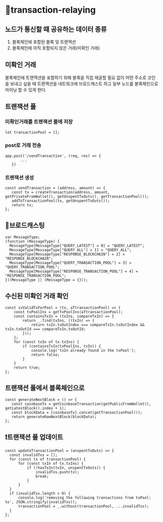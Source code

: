 # :love_letter:transaction-relaying

## 노드가 통신할 때 공유하는 데이터 종류
 1. 블록체인에 포함된 블록 및 트랜잭션
 2. 블록체인에 아직 포함되지 않은 거래(미확인 거래)
 
## 미확인 거래
 블록체인에 트랜잭션을 포함하기 위해 블록을 직접 채굴할 필요 없이 
 어떤 주소로 코인을 보내고 싶을 때 트랜잭션을 네트워크에 브로드캐스트 하고 일부 노드를 블록체인으로 마이닝 할 수 있게 한다.
 
## 트랜잭션 풀
 
 ### 미확인거래를 트랜잭션 폴에 저장
 
 ```
 let transactionPool = [];
 ```
 
 ### post로 거래 전송
 
 ```
 app.post('/sendTransaction', (req, res) => {
        ...
    })
 ```
 ### 트랜잭션 생성
 
 ```
 const sendTransaction = (address, amount) => {
    const tx = createTransaction(address, amount, getPrivateFromWallet(), getUnspentTxOuts(), getTransactionPool());
    addToTransactionPool(tx, getUnspentTxOuts());
    return tx;
};
 ```
 ## :mega:브로드캐스팅
  ```
 var MessageType;
(function (MessageType) {
    MessageType[MessageType["QUERY_LATEST"] = 0] = "QUERY_LATEST";
    MessageType[MessageType["QUERY_ALL"] = 1] = "QUERY_ALL";
    MessageType[MessageType["RESPONSE_BLOCKCHAIN"] = 2] = "RESPONSE_BLOCKCHAIN";
    MessageType[MessageType["QUERY_TRANSACTION_POOL"] = 3] = "QUERY_TRANSACTION_POOL";
    MessageType[MessageType["RESPONSE_TRANSACTION_POOL"] = 4] = "RESPONSE_TRANSACTION_POOL";
})(MessageType || (MessageType = {}));
 ```

## 수신된 미확인 거래 확인

```
const isValidTxForPool = (tx, aTtransactionPool) => {
    const txPoolIns = getTxPoolIns(aTtransactionPool);
    const containsTxIn = (txIns, compareTxIn) => {
        return _.find(txIns, ((txIn) => {
            return txIn.txOutIndex === compareTxIn.txOutIndex && txIn.txOutId === compareTxIn.txOutId;
        }));
    };
    for (const txIn of tx.txIns) {
        if (containsTxIn(txPoolIns, txIn)) {
            console.log('txIn already found in the txPool');
            return false;
        }
    }
    return true;
};
 ```
 
## 트랜잭션 풀에서 블록체인으로
 
 ```
 const generateNextBlock = () => {
    const coinbaseTx = getCoinbaseTransaction(getPublicFromWallet(), getLatestBlock().index + 1);
    const blockData = [coinbaseTx].concat(getTransactionPool());
    return generateRawNextBlock(blockData);
};
 
 ```
 ## :heavy_exclamation_mark:트랜잭션 풀 업데이트
  ```
 const updateTransactionPool = (unspentTxOuts) => {
    const invalidTxs = [];
    for (const tx of transactionPool) {
        for (const txIn of tx.txIns) {
            if (!hasTxIn(txIn, unspentTxOuts)) {
                invalidTxs.push(tx);
                break;
            }
        }
    }
    if (invalidTxs.length > 0) {
        console.log('removing the following transactions from txPool: %s', JSON.stringify(invalidTxs));
        transactionPool = _.without(transactionPool, ...invalidTxs);
    }
};
 ```


